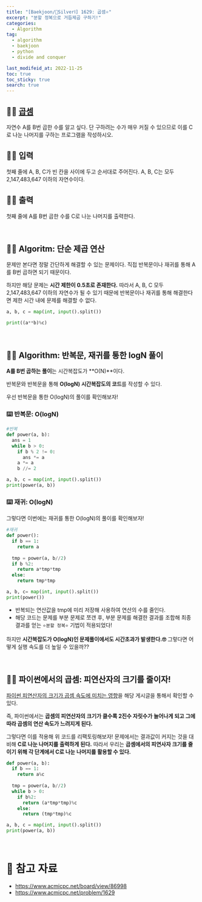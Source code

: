 ```yaml
---
title: "[Baekjoon/🥈SilverⅠ] 1629: 곱셈⭐"
excerpt: "분할 정복으로 거듭제곱 구하기!"
categories:
  - Algorithm
tag:
  - algorithm
  - baekjoon
  - python
  - divide and conquer

last_modifeid_at: 2022-11-25
toc: true
toc_sticky: true
search: true
---
```


## 🙋‍♀️ [곱셈](https://www.acmicpc.net/problem/1629)

자연수 A를 B번 곱한 수를 알고 싶다. 단 구하려는 수가 매우 커질 수 있으므로 이를 C로 나눈 나머지를 구하는 프로그램을 작성하시오.

## 🙋‍♀️ 입력

첫째 줄에 A, B, C가 빈 칸을 사이에 두고 순서대로 주어진다. A, B, C는 모두 2,147,483,647 이하의 자연수이다.

## 🙋‍♀️ 출력

첫째 줄에 A를 B번 곱한 수를 C로 나눈 나머지를 출력한다.

<BR>

## 👩‍💻 Algoritm: 단순 제곱 연산

문제만 본다면 정말 간단하게 해결할 수 있는 문제이다. 직접 반복문이나 재귀를 통해 A를 B번 곱하면 되기 때문이다. 

하지만 해당 문제는 **시간 제한이 0.5초로 존재한다.** 따라서 A, B, C 모두 2,147,483,647 이하의 자연수가 될 수 있기 때문에 반복문이나 재귀를 통해 해결한다면 제한 시간 내에 문제를 해결할 수 없다.

```python
a, b, c = map(int, input().split())

print((a**b)%c)
```

<br>

## 👩‍💻 Algorithm: 반복문, 재귀를 통한 logN 풀이

**A를 B번 곱하는 풀이**는 시간복잡도가 **O(N)**이다. 

반복문와 반복문을 통해 **O(logN) 시간복잡도의 코드**를 작성할 수 있다.

우선 반복문을 통한 O(logN)의 풀이를 확인해보자!

### ⌨️ 반복문: O(logN)

```python
#반복
def power(a, b):
  ans = 1
  while b > 0:
    if b % 2 != 0:
      ans *= a
    a *= a
    b //= 2

a, b, c = map(int, input().split())
print(power(a, b))
```

### ⌨️ 재귀: O(logN)

그렇다면 이번에는 재귀를 통한 O(logN)의 풀이를 확인해보자!

```python
#재귀
def power():
  if b == 1:
    return a
  
  tmp = power(a, b//2)
  if b %2:
    return a*tmp*tmp
  else:
    return tmp*tmp

a, b, c= map(int, input().split())
print(power())
```
* 반복되는 연산값을 tmp에 미리 저장해 사용하여 연산의 수를 줄인다.
* 해당 코드는 문제를 부분 문제로 쪼갠 후, 부분 문제를 해결한 결과를 조합해 최종 결과를 얻는 `⭐분할 정복⭐` 기법이 적용되었다!

하지만 **시간복잡도가 O(logN)인 문제풀이에서도 시간초과가 발생한다.🙄** 그렇다면 어떻게 실행 속도를 더 높일 수 있을까??

<br>

## 🙋‍♀️ 파이썬에서의 곱셈: 피연산자의 크기를 줄이자!

[파이썬 피연산자의 크기가 곱셈 속도에 미치는 영향](https://www.acmicpc.net/board/view/86998)을 해당 게시글을 통해서 확인할 수 있다.

즉, 파이썬에서는 **곱셈의 피연산자의 크기가 클수록 2진수 자릿수가 늘어나게 되고 그에 따라 곱셈의 연산 속도가 느려지게 된다.**

그렇다면 이를 적용해 위 코드를 리팩토링해보자! 문제에서는 결과값이 커지는 것을 대비해 **C로 나눈 나머지를 출력하게 된다.** 따라서 우리는 **곱셈에서의 피연사자 크기를 줄이기 위해 각 단계에서 C로 나눈 나머지를 활용할 수 있다.**

```python
def power(a, b):
  if b == 1:
    return a%c
  
  tmp = power(a, b//2)
  while b > 0:
    if b%2:
      return (a*tmp*tmp)%c
    else:
      return (tmp*tmp)%c

a, b, c = map(int, input().split())
print(power(a, b))
```

<br>

# 📝 참고 자료
* <https://www.acmicpc.net/board/view/86998>
* <https://www.acmicpc.net/problem/1629>